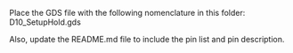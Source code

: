 Place the GDS file with the following nomenclature in this folder: D10_SetupHold.gds

Also, update the README.md file to include the pin list and pin description.
